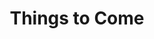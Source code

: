 ---
layout: film

excerpt: The story of a century&#58; a decades-long second World War leaves plague and anarchy, then a rational state rebuilds civilization and attempts space travel.
title: Things to Come
runtime: 100
genre: 
- Sci-Fi
- Drama
silent: no
decade: 1930s
recommended: yes
editors-rating: 3.5
image:  /feature-images/Things-to-Come-1936.jpg
video: https://www.youtube.com/embed/atwfWEKz00U?rel=0&amp;controls=0&amp;showinfo=0
synopsis: It's Christmastime 1940 in Everytown. People are happy and enjoying the holiday season but all is shattered when war is declared. Some see war as necessary but John Cabal for one knows there is always a heavy price to pay where war is concerned. As the decades roll by the war continues and in the 1960's the ravages of disease, the Walking Sickness, takes its toll. By the 1970's the disease is gone and society begins to rebuild itself. The return of John Cabal brings hope for the future but even by 2040, there are still those who are prepared to fight to stop progress.
director:  William Cameron Menzies
year: 1936
country: UK
language:  English
cast: 
- Raymond Massey
- Edward Chapman
- Ralph Richardson
imdb: http://www.imdb.com/title/tt0028358/?ref_=nv_sr_2

--- 